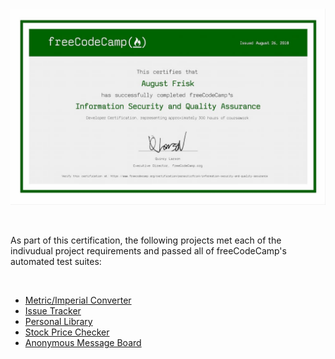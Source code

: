 <br>

![Information Security and Quality Assurance Certificate](.github/information-security-and-quality-assurance.jpg)

<br>

As part of this certification, the following projects met each of the indivudual project requirements and passed all of freeCodeCamp's automated test suites:

<br>

- [Metric/Imperial Converter](https://cumbersome-band-dead.glitch.me/)
- [Issue Tracker](https://outgoing-emphasized-cheque.glitch.me/)
- [Personal Library](https://mini-buttered-darkness.glitch.me/)
- [Stock Price Checker](https://jungle-frill-traffic.glitch.me/)
- [Anonymous Message Board](https://tidy-lush-society.glitch.me/)